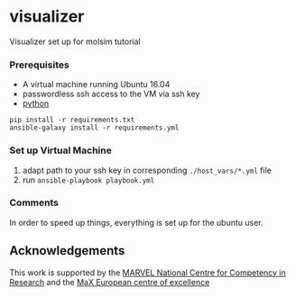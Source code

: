 # visualizer

Visualizer set up for molsim tutorial

### Prerequisites

- A virtual machine running Ubuntu 16.04
- passwordless ssh access to the VM via ssh key
- [python](https://www.python.org/)

```
pip install -r requirements.txt
ansible-galaxy install -r requirements.yml
```

### Set up Virtual Machine

1. adapt path to your ssh key in corresponding `./host_vars/*.yml` file
1. run `ansible-playbook playbook.yml`

### Comments

In order to speed up things, everything is set up for the ubuntu user.

## Acknowledgements

This work is supported by the [MARVEL National Centre for Competency in
Research](http://nccr-marvel.ch) and the [MaX European centre of
excellence](http://www.max-centre.eu/)
